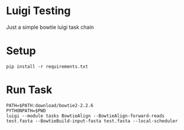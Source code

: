 # Luigi Testing

Just a simple bowtie luigi task chain

# Setup

```
pip install -r requirements.txt
```

# Run Task

```
PATH=$PATH:download/bowtie2-2.2.6
PYTHONPATH=$PWD
luigi --module tasks BowtieAlign --BowtieAlign-forward-reads test.fasta --BowtieBuild-input-fasta test.fasta --local-scheduler
```
